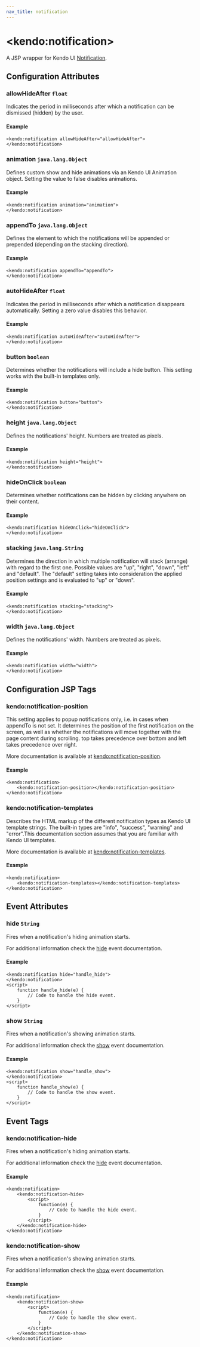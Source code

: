 ```yaml
---
nav_title: notification
---
```


# \<kendo:notification\>
A JSP wrapper for Kendo UI [Notification](/kendo-ui/api/web/notification).

## Configuration Attributes

### allowHideAfter `float`

Indicates the period in milliseconds after which a notification can be dismissed (hidden) by the user.

#### Example
    <kendo:notification allowHideAfter="allowHideAfter">
    </kendo:notification>

### animation `java.lang.Object`

Defines custom show and hide animations via an Kendo UI Animation object. Setting the value to false disables animations.

#### Example
    <kendo:notification animation="animation">
    </kendo:notification>

### appendTo `java.lang.Object`

Defines the element to which the notifications will be appended or prepended (depending on the stacking direction).

#### Example
    <kendo:notification appendTo="appendTo">
    </kendo:notification>

### autoHideAfter `float`

Indicates the period in milliseconds after which a notification disappears automatically. Setting a zero value disables this behavior.

#### Example
    <kendo:notification autoHideAfter="autoHideAfter">
    </kendo:notification>

### button `boolean`

Determines whether the notifications will include a hide button. This setting works with the built-in templates only.

#### Example
    <kendo:notification button="button">
    </kendo:notification>

### height `java.lang.Object`

Defines the notifications' height. Numbers are treated as pixels.

#### Example
    <kendo:notification height="height">
    </kendo:notification>

### hideOnClick `boolean`

Determines whether notifications can be hidden by clicking anywhere on their content.

#### Example
    <kendo:notification hideOnClick="hideOnClick">
    </kendo:notification>

### stacking `java.lang.String`

Determines the direction in which multiple notification will stack (arrange) with regard to the first one. Possible values are "up", "right", "down", "left" and "default".
The "default" setting takes into consideration the applied position settings and is evaluated to "up" or "down".

#### Example
    <kendo:notification stacking="stacking">
    </kendo:notification>

### width `java.lang.Object`

Defines the notifications' width. Numbers are treated as pixels.

#### Example
    <kendo:notification width="width">
    </kendo:notification>


##  Configuration JSP Tags

### kendo:notification-position

This setting applies to popup notifications only, i.e. in cases when appendTo is not set.
It determines the position of the first notification on the screen, as well as whether the notifications will move together with the page content during scrolling.
top takes precedence over bottom and left takes precedence over right.

More documentation is available at [kendo:notification-position](/kendo-ui/api/wrappers/jsp/notification/position).

#### Example

    <kendo:notification>
        <kendo:notification-position></kendo:notification-position>
    </kendo:notification>

### kendo:notification-templates

Describes the HTML markup of the different notification types as Kendo UI template strings. The built-in types are "info", "success", "warning" and "error".This documentation section assumes that you are familiar with Kendo UI templates.

More documentation is available at [kendo:notification-templates](/kendo-ui/api/wrappers/jsp/notification/templates).

#### Example

    <kendo:notification>
        <kendo:notification-templates></kendo:notification-templates>
    </kendo:notification>


## Event Attributes

### hide `String`

Fires when a notification's hiding animation starts.


For additional information check the [hide](/kendo-ui/api/web/notification#events-hide) event documentation.

#### Example
    <kendo:notification hide="handle_hide">
    </kendo:notification>
    <script>
        function handle_hide(e) {
            // Code to handle the hide event.
        }
    </script>

### show `String`

Fires when a notification's showing animation starts.


For additional information check the [show](/kendo-ui/api/web/notification#events-show) event documentation.

#### Example
    <kendo:notification show="handle_show">
    </kendo:notification>
    <script>
        function handle_show(e) {
            // Code to handle the show event.
        }
    </script>

## Event Tags

### kendo:notification-hide

Fires when a notification's hiding animation starts.


For additional information check the [hide](/kendo-ui/api/web/notification#events-hide) event documentation.

#### Example
    <kendo:notification>
        <kendo:notification-hide>
            <script>
                function(e) {
                    // Code to handle the hide event.
                }
            </script>
        </kendo:notification-hide>
    </kendo:notification>

### kendo:notification-show

Fires when a notification's showing animation starts.


For additional information check the [show](/kendo-ui/api/web/notification#events-show) event documentation.

#### Example
    <kendo:notification>
        <kendo:notification-show>
            <script>
                function(e) {
                    // Code to handle the show event.
                }
            </script>
        </kendo:notification-show>
    </kendo:notification>

